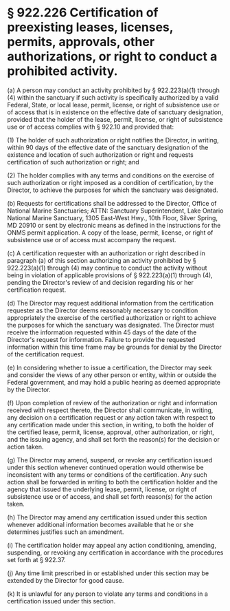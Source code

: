 # § 922.226   Certification of preexisting leases, licenses, permits, approvals, other authorizations, or right to conduct a prohibited activity.

(a) A person may conduct an activity prohibited by § 922.223(a)(1) through (4) within the sanctuary if such activity is specifically authorized by a valid Federal, State, or local lease, permit, license, or right of subsistence use or of access that is in existence on the effective date of sanctuary designation, provided that the holder of the lease, permit, license, or right of subsistence use or of access complies with § 922.10 and provided that:


(1) The holder of such authorization or right notifies the Director, in writing, within 90 days of the effective date of the sanctuary designation of the existence and location of such authorization or right and requests certification of such authorization or right; and


(2) The holder complies with any terms and conditions on the exercise of such authorization or right imposed as a condition of certification, by the Director, to achieve the purposes for which the sanctuary was designated.


(b) Requests for certifications shall be addressed to the Director, Office of National Marine Sanctuaries; ATTN: Sanctuary Superintendent, Lake Ontario National Marine Sanctuary, 1305 East-West Hwy., 10th Floor, Silver Spring, MD 20910 or sent by electronic means as defined in the instructions for the ONMS permit application. A copy of the lease, permit, license, or right of subsistence use or of access must accompany the request.


(c) A certification requester with an authorization or right described in paragraph (a) of this section authorizing an activity prohibited by § 922.223(a)(1) through (4) may continue to conduct the activity without being in violation of applicable provisions of § 922.223(a)(1) through (4), pending the Director's review of and decision regarding his or her certification request.


(d) The Director may request additional information from the certification requester as the Director deems reasonably necessary to condition appropriately the exercise of the certified authorization or right to achieve the purposes for which the sanctuary was designated. The Director must receive the information requested within 45 days of the date of the Director's request for information. Failure to provide the requested information within this time frame may be grounds for denial by the Director of the certification request.


(e) In considering whether to issue a certification, the Director may seek and consider the views of any other person or entity, within or outside the Federal government, and may hold a public hearing as deemed appropriate by the Director.


(f) Upon completion of review of the authorization or right and information received with respect thereto, the Director shall communicate, in writing, any decision on a certification request or any action taken with respect to any certification made under this section, in writing, to both the holder of the certified lease, permit, license, approval, other authorization, or right, and the issuing agency, and shall set forth the reason(s) for the decision or action taken.


(g) The Director may amend, suspend, or revoke any certification issued under this section whenever continued operation would otherwise be inconsistent with any terms or conditions of the certification. Any such action shall be forwarded in writing to both the certification holder and the agency that issued the underlying lease, permit, license, or right of subsistence use or of access, and shall set forth reason(s) for the action taken.


(h) The Director may amend any certification issued under this section whenever additional information becomes available that he or she determines justifies such an amendment.


(i) The certification holder may appeal any action conditioning, amending, suspending, or revoking any certification in accordance with the procedures set forth at § 922.37.


(j) Any time limit prescribed in or established under this section may be extended by the Director for good cause.


(k) It is unlawful for any person to violate any terms and conditions in a certification issued under this section.






